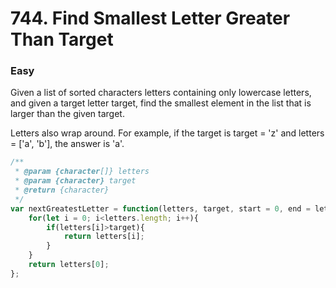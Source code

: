 # 744. Find Smallest Letter Greater Than Target
### Easy

Given a list of sorted characters letters containing only lowercase letters, and given a target letter target, find the smallest element in the list that is larger than the given target.

Letters also wrap around. For example, if the target is target = 'z' and letters = ['a', 'b'], the answer is 'a'. 

```javascript
/**
 * @param {character[]} letters
 * @param {character} target
 * @return {character}
 */
var nextGreatestLetter = function(letters, target, start = 0, end = letters.length) {
    for(let i = 0; i<letters.length; i++){
        if(letters[i]>target){
            return letters[i];
        }
    }
    return letters[0];
};

```